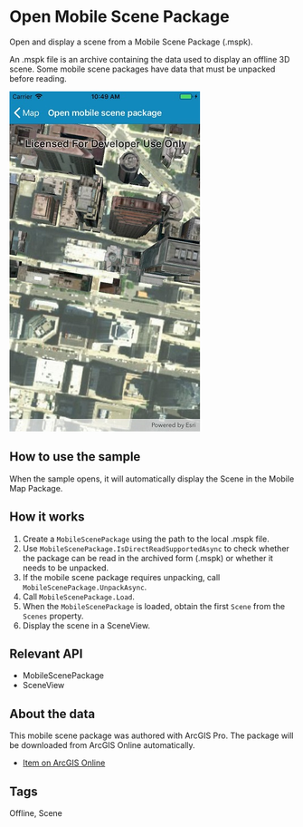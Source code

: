 ﻿# Open Mobile Scene Package

Open and display a scene from a Mobile Scene Package (.mspk).

An .mspk file is an archive containing the data used to display an offline 3D scene. Some mobile scene packages have data that must be unpacked before reading.

![Image](OpenMobileScenePackage.jpg)

## How to use the sample

When the sample opens, it will automatically display the Scene in the Mobile Map Package. 

## How it works

1. Create a `MobileScenePackage` using the path to the local .mspk file.
2. Use `MobileScenePackage.IsDirectReadSupportedAsync` to check whether the package can be read in the archived form (.mspk) or whether it needs to be unpacked.
3. If the mobile scene package requires unpacking, call `MobileScenePackage.UnpackAsync`.
3. Call `MobileScenePackage.Load`.
4. When the `MobileScenePackage` is loaded, obtain the first `Scene` from the `Scenes` property.
5. Display the scene in a SceneView.

## Relevant API

- MobileScenePackage
- SceneView

## About the data

This mobile scene package was authored with ArcGIS Pro. The package will be downloaded from ArcGIS Online automatically. 

* [Item on ArcGIS Online](https://www.arcgis.com/home/item.html?id=7dd2f97bb007466ea939160d0de96a9d)

## Tags

Offline, Scene